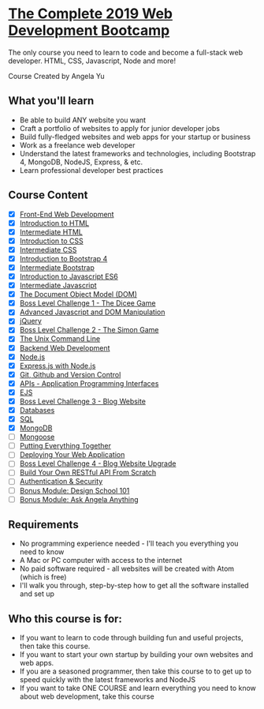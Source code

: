 # [The Complete 2019 Web Development Bootcamp](https://www.udemy.com/course/the-complete-web-development-bootcamp/)

The only course you need to learn to code and become a full-stack web developer. HTML, CSS, Javascript, Node and more!

Course Created by Angela Yu

## What you'll learn

- Be able to build ANY website you want
- Craft a portfolio of websites to apply for junior developer jobs
- Build fully-fledged websites and web apps for your startup or business
- Work as a freelance web developer
- Understand the latest frameworks and technologies, including Bootstrap 4, MongoDB, NodeJS, Express, & etc.
- Learn professional developer best practices

## Course Content

- [x] [Front-End Web Development](01-introductions#front-end-web-development)
- [x] [Introduction to HTML](02-html#introductionto-html)
- [x] [Intermediate HTML](02-html#intermediate-html)
- [x] [Introduction to CSS](03-css#introduction-to-css)
- [x] [Intermediate CSS](03-css#intermediate-css)
- [x] [Introduction to Bootstrap 4](04-bootstrap)
- [x] [Intermediate Bootstrap](04-bootstrap)
- [x] [Introduction to Javascript ES6](05-javascript#introduction-to-javascript)
- [x] [Intermediate Javascript](05-javascript#intermediate-javascript)
- [x] [The Document Object Model (DOM)](06-dom#introduction-to-the-dom)
- [x] [Boss Level Challenge 1 - The Dicee Game](https://genesisgabiola.github.io/sandbox/dicee)
- [x] [Advanced Javascript and DOM Manipulation](06-dom#advanced-javascript-and-dom-manipulation)
- [x] [jQuery](07-jquery)
- [x] [Boss Level Challenge 2 - The Simon Game](https://genesisgabiola.github.io/sandbox/simon-game)
- [x] [The Unix Command Line](08-cli-git-github#the-unix-command-line)
- [x] [Backend Web Development](01-introductions#back-end-web-development)
- [x] [Node.js](09-nodejs#node)
- [x] [Express.js with Node.js](09-nodejs#express)
- [x] [Git, Github and Version Control](08-cli-git-github#git-github-and-version-control)
- [x] [APIs - Application Programming Interfaces](10-apis)
- [x] [EJS](11-ejs)
- [x] [Boss Level Challenge 3 - Blog Website]()
- [x] [Databases](12-database/README.md#database-fundamentals)
- [x] [SQL](12-database/README.md#sql-structured-query-language)
- [x] [MongoDB](12-database/README.md#mongodb)
- [ ] [Mongoose](12-database/README.md#mongoose)
- [ ] [Putting Everything Together]()
- [ ] [Deploying Your Web Application]()
- [ ] [Boss Level Challenge 4 - Blog Website Upgrade]()
- [ ] [Build Your Own RESTful API From Scratch]()
- [ ] [Authentication & Security]()
- [ ] [Bonus Module: Design School 101]()
- [ ] [Bonus Module: Ask Angela Anything]()

## Requirements

- No programming experience needed - I'll teach you everything you need to know
- A Mac or PC computer with access to the internet
- No paid software required - all websites will be created with Atom (which is free)
- I'll walk you through, step-by-step how to get all the software installed and set up

## Who this course is for:

- If you want to learn to code through building fun and useful projects, then take this course.
- If you want to start your own startup by building your own websites and web apps.
- If you are a seasoned programmer, then take this course to to get up to speed quickly with the latest frameworks and NodeJS
- If you want to take ONE COURSE and learn everything you need to know about web development, take this course


